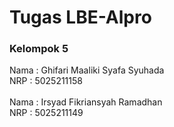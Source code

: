 # Tugas LBE-Alpro

### Kelompok 5
Nama     : Ghifari Maaliki Syafa Syuhada<br />
NRP      : 5025211158<br />
<br />
Nama     : Irsyad Fikriansyah Ramadhan<br />
NRP      : 5025211149<br />
<br />
